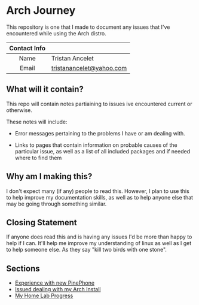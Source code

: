 # Arch Journey

This repository is one that I made to document any issues that I've encountered while using the Arch distro.

| Contact Info |                          |
|:------------:|--------------------------|
|Name          | Tristan Ancelet          |
|Email         | tristanancelet@yahoo.com |


## What will it contain?

This repo will contain notes partiaining to issues ive encountered current or otherwise. 

These notes will include:

- Error messages pertaining to the problems I have or am dealing with.

- Links to pages that contain information on probable causes of the particular issue, as well as a list of all included packages and if needed where to find them



## Why am I making this?

I don't expect many (if any) people to read this. However, I plan to use this to help improve my documentation skills, as well as to help anyone else that may be going through something similar. 

## Closing Statement
If anyone does read this and is having any issues I'd be more than happy to help if I can. It'll help me improve my understanding of linux as well as I get to help someone else. As they say "kill two birds with one stone".

## Sections
- [Experience with new PinePhone](PinePhone/README.md)
- [Issued dealing with my Arch Install](Arch_Install/README.md)
- [My Home Lab Progress](Home_Lab/README.md)